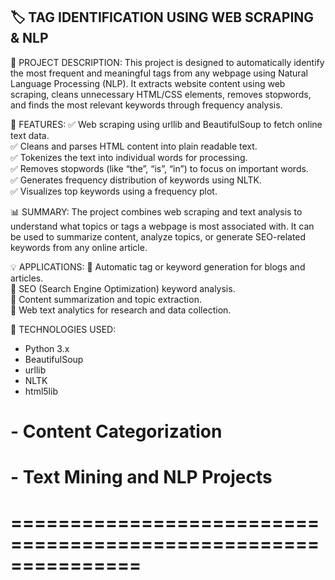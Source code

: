 
🏷️ TAG IDENTIFICATION USING WEB SCRAPING & NLP
---------------------------------------------------

📘 PROJECT DESCRIPTION:
This project is designed to automatically identify the most frequent and meaningful tags
from any webpage using Natural Language Processing (NLP). It extracts website content
using web scraping, cleans unnecessary HTML/CSS elements, removes stopwords, and finds
the most relevant keywords through frequency analysis.

🚀 FEATURES:
✅ Web scraping using urllib and BeautifulSoup to fetch online text data.  
✅ Cleans and parses HTML content into plain readable text.  
✅ Tokenizes the text into individual words for processing.  
✅ Removes stopwords (like “the”, “is”, “in”) to focus on important words.  
✅ Generates frequency distribution of keywords using NLTK.  
✅ Visualizes top keywords using a frequency plot.

📊 SUMMARY:
The project combines web scraping and text analysis to understand what topics or tags
a webpage is most associated with. It can be used to summarize content, analyze topics,
or generate SEO-related keywords from any online article.

💡 APPLICATIONS:
🔹 Automatic tag or keyword generation for blogs and articles.  
🔹 SEO (Search Engine Optimization) keyword analysis.  
🔹 Content summarization and topic extraction.  
🔹 Web text analytics for research and data collection.  

🧰 TECHNOLOGIES USED:
- Python 3.x  
- BeautifulSoup  
- urllib  
- NLTK  
- html5lib  

# - Content Categorization
# - Text Mining and NLP Projects
# ===============================================================
